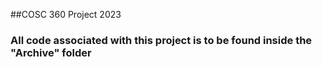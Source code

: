 ##COSC 360 Project 2023

### All code associated with this project is to be found inside the "Archive" folder
